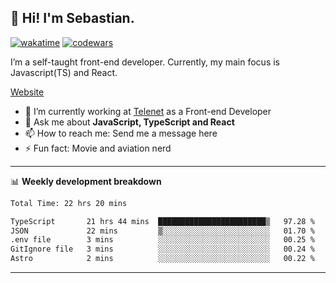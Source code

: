 ## 👋 Hi! I'm Sebastian.

[![wakatime](https://wakatime.com/badge/user/df0036c6-328a-4a39-be9b-e49417ed22a1.svg)](https://wakatime.com/@df0036c6-328a-4a39-be9b-e49417ed22a1)
[![codewars](https://www.codewars.com/users/sebavuye/badges/small)](https://www.codewars.com/users/sebavuye)

I’m a self-taught front-end developer. Currently, my main focus is Javascript(TS) and React.

[Website](https://sebastianvuye.be)

- 🔭 I’m currently working at [Telenet](https://telenet.be/) as a Front-end Developer
- 💬 Ask me about **JavaScript, TypeScript and React**
- 📫 How to reach me: Send me a message here
- ⚡ Fun fact: Movie and aviation nerd

-------

📊 **Weekly development breakdown**

<!--START_SECTION:waka-->

```txt
Total Time: 22 hrs 20 mins

TypeScript       21 hrs 44 mins  ████████████████████████▒   97.28 %
JSON             22 mins         ▒░░░░░░░░░░░░░░░░░░░░░░░░   01.70 %
.env file        3 mins          ░░░░░░░░░░░░░░░░░░░░░░░░░   00.25 %
GitIgnore file   3 mins          ░░░░░░░░░░░░░░░░░░░░░░░░░   00.24 %
Astro            2 mins          ░░░░░░░░░░░░░░░░░░░░░░░░░   00.22 %
```

<!--END_SECTION:waka-->
-------
